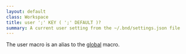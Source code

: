 ```yaml
---
layout: default
class: Workspace
title: user ';' KEY ( ';' DEFAULT )?
summary: A current user setting from the ~/.bnd/settings.json file
---
```


The user macro is an alias to the [global][1] macro.

[1]: /macros/global.html
